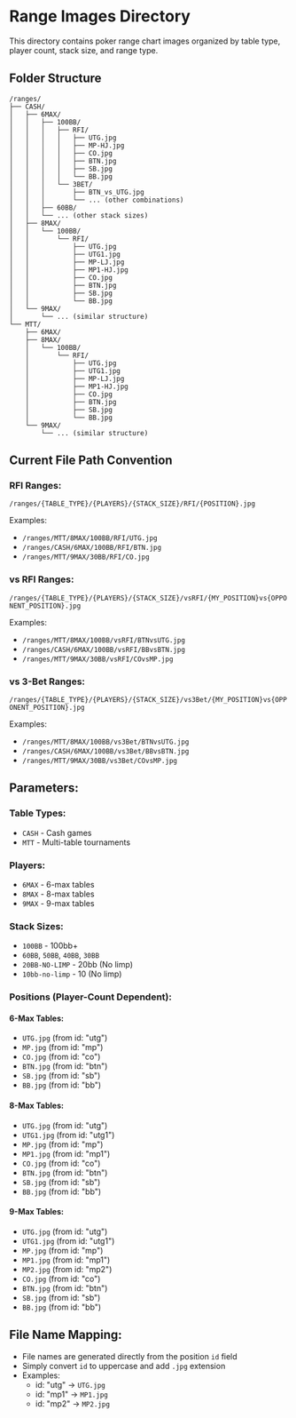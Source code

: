 # Range Images Directory

This directory contains poker range chart images organized by table type, player count, stack size, and range type.

## Folder Structure

```
/ranges/
├── CASH/
│   ├── 6MAX/
│   │   ├── 100BB/
│   │   │   ├── RFI/
│   │   │   │   ├── UTG.jpg
│   │   │   │   ├── MP-HJ.jpg
│   │   │   │   ├── CO.jpg
│   │   │   │   ├── BTN.jpg
│   │   │   │   ├── SB.jpg
│   │   │   │   └── BB.jpg
│   │   │   └── 3BET/
│   │   │       ├── BTN_vs_UTG.jpg
│   │   │       └── ... (other combinations)
│   │   ├── 60BB/
│   │   └── ... (other stack sizes)
│   ├── 8MAX/
│   │   └── 100BB/
│   │       └── RFI/
│   │           ├── UTG.jpg
│   │           ├── UTG1.jpg
│   │           ├── MP-LJ.jpg
│   │           ├── MP1-HJ.jpg
│   │           ├── CO.jpg
│   │           ├── BTN.jpg
│   │           ├── SB.jpg
│   │           └── BB.jpg
│   └── 9MAX/
│       └── ... (similar structure)
└── MTT/
    ├── 6MAX/
    ├── 8MAX/
    │   └── 100BB/
    │       └── RFI/
    │           ├── UTG.jpg
    │           ├── UTG1.jpg
    │           ├── MP-LJ.jpg
    │           ├── MP1-HJ.jpg
    │           ├── CO.jpg
    │           ├── BTN.jpg
    │           ├── SB.jpg
    │           └── BB.jpg
    └── 9MAX/
        └── ... (similar structure)
```

## Current File Path Convention

### RFI Ranges:

`/ranges/{TABLE_TYPE}/{PLAYERS}/{STACK_SIZE}/RFI/{POSITION}.jpg`

Examples:

- `/ranges/MTT/8MAX/100BB/RFI/UTG.jpg`
- `/ranges/CASH/6MAX/100BB/RFI/BTN.jpg`
- `/ranges/MTT/9MAX/30BB/RFI/CO.jpg`

### vs RFI Ranges:

`/ranges/{TABLE_TYPE}/{PLAYERS}/{STACK_SIZE}/vsRFI/{MY_POSITION}vs{OPPONENT_POSITION}.jpg`

Examples:

- `/ranges/MTT/8MAX/100BB/vsRFI/BTNvsUTG.jpg`
- `/ranges/CASH/6MAX/100BB/vsRFI/BBvsBTN.jpg`
- `/ranges/MTT/9MAX/30BB/vsRFI/COvsMP.jpg`

### vs 3-Bet Ranges:

`/ranges/{TABLE_TYPE}/{PLAYERS}/{STACK_SIZE}/vs3Bet/{MY_POSITION}vs{OPPONENT_POSITION}.jpg`

Examples:

- `/ranges/MTT/8MAX/100BB/vs3Bet/BTNvsUTG.jpg`
- `/ranges/CASH/6MAX/100BB/vs3Bet/BBvsBTN.jpg`
- `/ranges/MTT/9MAX/30BB/vs3Bet/COvsMP.jpg`

## Parameters:

### Table Types:

- `CASH` - Cash games
- `MTT` - Multi-table tournaments

### Players:

- `6MAX` - 6-max tables
- `8MAX` - 8-max tables
- `9MAX` - 9-max tables

### Stack Sizes:

- `100BB` - 100bb+
- `60BB`, `50BB`, `40BB`, `30BB`
- `20BB-NO-LIMP` - 20bb (No limp)
- `10bb-no-limp` - 10 (No limp)

### Positions (Player-Count Dependent):

#### 6-Max Tables:

- `UTG.jpg` (from id: "utg")
- `MP.jpg` (from id: "mp")
- `CO.jpg` (from id: "co")
- `BTN.jpg` (from id: "btn")
- `SB.jpg` (from id: "sb")
- `BB.jpg` (from id: "bb")

#### 8-Max Tables:

- `UTG.jpg` (from id: "utg")
- `UTG1.jpg` (from id: "utg1")
- `MP.jpg` (from id: "mp")
- `MP1.jpg` (from id: "mp1")
- `CO.jpg` (from id: "co")
- `BTN.jpg` (from id: "btn")
- `SB.jpg` (from id: "sb")
- `BB.jpg` (from id: "bb")

#### 9-Max Tables:

- `UTG.jpg` (from id: "utg")
- `UTG1.jpg` (from id: "utg1")
- `MP.jpg` (from id: "mp")
- `MP1.jpg` (from id: "mp1")
- `MP2.jpg` (from id: "mp2")
- `CO.jpg` (from id: "co")
- `BTN.jpg` (from id: "btn")
- `SB.jpg` (from id: "sb")
- `BB.jpg` (from id: "bb")

## File Name Mapping:

- File names are generated directly from the position `id` field
- Simply convert `id` to uppercase and add `.jpg` extension
- Examples:
  - id: "utg" → `UTG.jpg`
  - id: "mp1" → `MP1.jpg`
  - id: "mp2" → `MP2.jpg`

